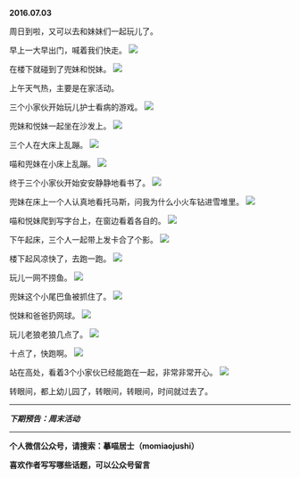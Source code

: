 **2016.07.03**

周日到啦，又可以去和妹妹们一起玩儿了。

早上一大早出门，喊着我们快走。
![](http://upload-images.jianshu.io/upload_images/51001-d0dc22d27f05f18a.jpg?imageMogr2/auto-orient/strip%7CimageView2/2/w/1240)

在楼下就碰到了兜妹和悦妹。
![](http://upload-images.jianshu.io/upload_images/51001-1bb549027294c8d0.jpg?imageMogr2/auto-orient/strip%7CimageView2/2/w/1240)

上午天气热，主要是在家活动。

三个小家伙开始玩儿护士看病的游戏。
![](http://upload-images.jianshu.io/upload_images/51001-c8fccd07db3f5527.jpg?imageMogr2/auto-orient/strip%7CimageView2/2/w/1240)

兜妹和悦妹一起坐在沙发上。
![](http://upload-images.jianshu.io/upload_images/51001-e27c9fd12c1bb364.jpg?imageMogr2/auto-orient/strip%7CimageView2/2/w/1240)

三个人在大床上乱蹦。
![](http://upload-images.jianshu.io/upload_images/51001-0a83bf7b513ac7bc.jpg?imageMogr2/auto-orient/strip%7CimageView2/2/w/1240)

喵和兜妹在小床上乱蹦。
![](http://upload-images.jianshu.io/upload_images/51001-726cb8081fec3128.jpg?imageMogr2/auto-orient/strip%7CimageView2/2/w/1240)

终于三个小家伙开始安安静静地看书了。
![](http://upload-images.jianshu.io/upload_images/51001-76a98a430066a4c2.jpg?imageMogr2/auto-orient/strip%7CimageView2/2/w/1240)

兜妹在床上一个人认真地看托马斯，问我为什么小火车钻进雪堆里。
![](http://upload-images.jianshu.io/upload_images/51001-8f8fc4ed256ee51c.jpg?imageMogr2/auto-orient/strip%7CimageView2/2/w/1240)

喵和悦妹爬到写字台上，在窗边看着各自的。
![](http://upload-images.jianshu.io/upload_images/51001-1b99fdd97be40751.jpg?imageMogr2/auto-orient/strip%7CimageView2/2/w/1240)

下午起床，三个人一起带上发卡合了个影。
![](http://upload-images.jianshu.io/upload_images/51001-6e6126240ea8bcce.jpg?imageMogr2/auto-orient/strip%7CimageView2/2/w/1240)

楼下起风凉快了，去跑一跑。
![](http://upload-images.jianshu.io/upload_images/51001-813f106e30dad5e1.jpg?imageMogr2/auto-orient/strip%7CimageView2/2/w/1240)

玩儿一网不捞鱼。
![](http://upload-images.jianshu.io/upload_images/51001-186b495a9f2c95ee.jpg?imageMogr2/auto-orient/strip%7CimageView2/2/w/1240)

兜妹这个小尾巴鱼被抓住了。
![](http://upload-images.jianshu.io/upload_images/51001-d69f6e6f438c66d0.jpg?imageMogr2/auto-orient/strip%7CimageView2/2/w/1240)

悦妹和爸爸扔网球。
![](http://upload-images.jianshu.io/upload_images/51001-902d8d30319c2db4.jpg?imageMogr2/auto-orient/strip%7CimageView2/2/w/1240)

玩儿老狼老狼几点了。
![](http://upload-images.jianshu.io/upload_images/51001-af97fd5acd5c9022.jpg?imageMogr2/auto-orient/strip%7CimageView2/2/w/1240)

十点了，快跑啊。
![](http://upload-images.jianshu.io/upload_images/51001-27bd6e226fbc73e7.jpg?imageMogr2/auto-orient/strip%7CimageView2/2/w/1240)

站在高处，看着3个小家伙已经能跑在一起，非常非常开心。
![](http://upload-images.jianshu.io/upload_images/51001-dd3b9dc8b8f04832.jpg?imageMogr2/auto-orient/strip%7CimageView2/2/w/1240)

转眼间，都上幼儿园了，转眼间，转眼间，时间就过去了。

***

***下期预告：周末活动***

***

**个人微信公众号，请搜索：摹喵居士（momiaojushi）**

**喜欢作者写写哪些话题，可以公众号留言**